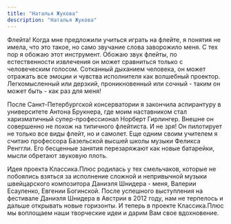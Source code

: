 ```yaml
---
title: "Наталья Жукова"
description: "Наталья Жукова"
---
```

Флейта! Когда мне предложили учиться играть на флейте, я понятия не имела, что это такое, но само звучание слова заворожило меня. С тех пор я обожаю этот инструмент. Обожаю звук флейты, по естественности извлечения он может сравниться только с человеческим голосом.  Сотканный  дыханием человека, он может отражать все эмоции и чувства исполнителя как волшебный проектор. Легкомысленный или дерзкий, проникновенный или сочный - таким он может быть - как раз для меня!

После Санкт-Петербургской консерватории я закончила аспирантуру в университете Антона Брукнера, где моим наставником стал харизматичный  супер-профессионал Норберт Гирлингер. Внешне он совершенно не похож на типичного флейтиста. И не зря! Он пилотирует не только все виды флейт, но и самолет. Еще одним своим учителем я считаю профессора Базельской высшей школы музыки Феликса Ренггли. Его бесценные занятия перезаряжают как новые батарейки, мысли обретают звуковую плоть.

Идея проекта Классика.Плюс родилась у тех смельчаков, которые не побоялись взяться за исполнение сложной и непривычной музыки швейцарского композитора Даниэля Шнидера - меня, Валерии Есауленко, Евгении Богинской. После успешного выступления на фестивале Даниэля Шнидера в Австрии в 2012 году, нам не терпелось и дальше открывать новые горизонты. И теперь в проекте Классика.Плюс мы воплощаем наши творческие идеи и дарим Вам свое вдохновение.
